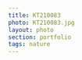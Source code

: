 ```yaml
--- 
title: KT210083 
photo: KT210083.jpg 
layout: photo 
section: portfolio 
tags: nature 
---  
```

  
